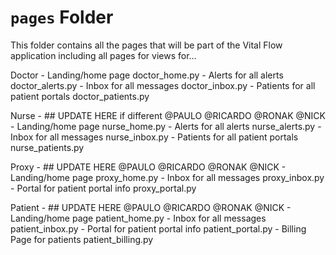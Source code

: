 # `pages` Folder

This folder contains all the pages that will be part of the Vital Flow application including all pages for views for...

Doctor
        - Landing/home page doctor_home.py
        - Alerts for all alerts doctor_alerts.py
        - Inbox for all messages doctor_inbox.py
        - Patients for all patient portals doctor_patients.py

Nurse
        - ## UPDATE HERE if different  @PAULO @RICARDO @RONAK @NICK
         - Landing/home page nurse_home.py
        - Alerts for all alerts nurse_alerts.py
        - Inbox for all messages nurse_inbox.py
        - Patients for all patient portals nurse_patients.py

Proxy
        - ## UPDATE HERE @PAULO @RICARDO @RONAK @NICK
        - Landing/home page proxy_home.py
        - Inbox for all messages proxy_inbox.py
        - Portal for patient portal info proxy_portal.py

Patient
        - ## UPDATE HERE @PAULO @RICARDO @RONAK @NICK
        - Landing/home page patient_home.py
        - Inbox for all messages patient_inbox.py
        - Portal for patient portal info patient_portal.py
        - Billing Page for patients patient_billing.py
        
